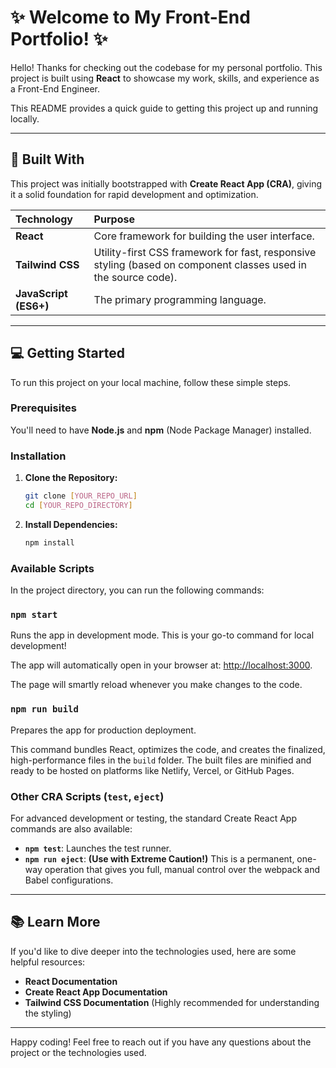 # ✨ Welcome to My Front-End Portfolio\! ✨

Hello\! Thanks for checking out the codebase for my personal portfolio. This project is built using **React** to showcase my work, skills, and experience as a Front-End Engineer.

This README provides a quick guide to getting this project up and running locally.

---

## 🚀 Built With

This project was initially bootstrapped with **Create React App (CRA)**, giving it a solid foundation for rapid development and optimization.

| Technology            | Purpose                                                                                                        |
| :-------------------- | :------------------------------------------------------------------------------------------------------------- |
| **React**             | Core framework for building the user interface.                                                                |
| **Tailwind CSS**      | Utility-first CSS framework for fast, responsive styling (based on component classes used in the source code). |
| **JavaScript (ES6+)** | The primary programming language.                                                                              |

---

## 💻 Getting Started

To run this project on your local machine, follow these simple steps.

### Prerequisites

You'll need to have **Node.js** and **npm** (Node Package Manager) installed.

### Installation

1.  **Clone the Repository:**

    ```bash
    git clone [YOUR_REPO_URL]
    cd [YOUR_REPO_DIRECTORY]
    ```

2.  **Install Dependencies:**

    ```bash
    npm install
    ```

### Available Scripts

In the project directory, you can run the following commands:

### `npm start`

Runs the app in development mode. This is your go-to command for local development\!

The app will automatically open in your browser at: [http://localhost:3000](https://www.google.com/search?q=http://localhost:3000).

The page will smartly reload whenever you make changes to the code.

### `npm run build`

Prepares the app for production deployment.

This command bundles React, optimizes the code, and creates the finalized, high-performance files in the `build` folder. The built files are minified and ready to be hosted on platforms like Netlify, Vercel, or GitHub Pages.

### Other CRA Scripts (`test`, `eject`)

For advanced development or testing, the standard Create React App commands are also available:

- **`npm test`**: Launches the test runner.
- **`npm run eject`**: **(Use with Extreme Caution\!)** This is a permanent, one-way operation that gives you full, manual control over the webpack and Babel configurations.

---

## 📚 Learn More

If you'd like to dive deeper into the technologies used, here are some helpful resources:

- **React Documentation**
- **Create React App Documentation**
- **Tailwind CSS Documentation** (Highly recommended for understanding the styling)

---

Happy coding\! Feel free to reach out if you have any questions about the project or the technologies used.
